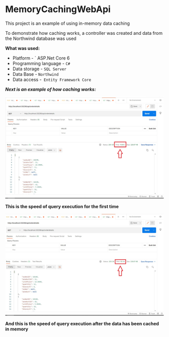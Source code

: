 # MemoryCachingWebApi

This project is an example of using in-memory data caching

To demonstrate how caching works, a controller was created and data from the Northwind database was used

**What was used:**
+ Platform - ` ASP.Net Core 6 
+ Programming language - `C#`
+ Data storage - `SQL Server`
+ Data Base - `Northwind`
+ Data access -` Entity Framework Core`

***Next is an example of how caching works:***

![cach1](/cach1.jpg)

**This is the speed of query execution for the first time**

![cach2](/cach2.jpg)

**And this is the speed of query execution after the data has been cached in memory**


